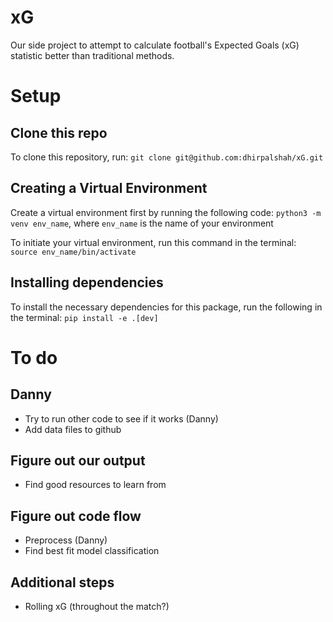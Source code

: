 # xG
Our side project to attempt to calculate football's Expected Goals (xG) statistic better than traditional methods.

# Setup

## Clone this repo
To clone this repository, run:
`git clone git@github.com:dhirpalshah/xG.git`

## Creating a Virtual Environment
Create a virtual environment first by running the following code:
`python3 -m venv env_name`, where `env_name` is the name of your environment

To initiate your virtual environment, run this command in the terminal:
`source env_name/bin/activate`

## Installing dependencies
To install the necessary dependencies for this package, run the following in the terminal:
`pip install -e .[dev]`

# To do

## Danny
- Try to run other code to see if it works (Danny)
- Add data files to github

## Figure out our output
- Find good resources to learn from

## Figure out code flow
- Preprocess (Danny)
- Find best fit model classification

## Additional steps
- Rolling xG (throughout the match?)
